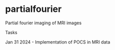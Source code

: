 # partialfourier
Partial fourier imaging of MRI images 

Tasks 

Jan 31 2024 - Implementation of POCS in MRI data
